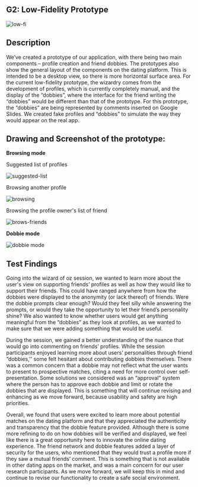 ## G2: Low-Fidelity Prototype
![low-fi](https://media.discordapp.net/attachments/930542558269038652/941454869871620116/Screen_Shot_2022-02-10_at_2.05.28_PM.png?width=600&height=450)
## Description
We’ve created a prototype of our application, with there being two main components – profile creation and friend dobbies. The prototypes also show the general layout of the components on the dating platform. This is intended to be a desktop view, so there is more horizontal surface area.
For the current low-fidelity prototype, the wizardry comes from the development of profiles, which is currently completely manual, and the display of the “dobbies”, where the interface for the friend writing the “dobbies” would be different than that of the prototype. For this prototype, the “dobbies” are being represented by comments inserted on Google Slides. We created fake profiles and “dobbies” to simulate the way they would appear on the real app. 

## Drawing and Screenshot of the prototype:
**Browsing mode**

Suggested list of profiles 

![suggested-list](https://media.discordapp.net/attachments/930542558269038652/941459105044906054/Untitled_14.png?width=600&height=450)

Browsing another profile

![browsing](https://media.discordapp.net/attachments/930542558269038652/941459105397239808/Untitled_15.png?width=600&height=450)

Browsing the profile owner's list of friend

![brows-friends](https://media.discordapp.net/attachments/930542558269038652/941459105787281438/Untitled_17.png?width=600&height=450)

**Dobbie mode**

![dobbie mode](https://media.discordapp.net/attachments/930542558269038652/941459164515946557/Screen_Shot_2022-02-10_at_2.22.32_PM.png?width=600&height=450)



## Test Findings

Going into the wizard of oz session, we wanted to learn more about the user's view on supporting friends’ profiles as well as how they would like to support their friends. This could have ranged anywhere from how the dobbies were displayed to the anonymity (or lack thereof) of friends. Were the dobbie prompts clear enough? Would they feel silly while answering the prompts, or would they take the opportunity to let their friend’s personality shine? We also wanted to know whether users would get anything meaningful from the “dobbies” as they look at profiles, as we wanted to make sure that we were adding something that would be useful.

During the session, we gained a better understanding of the nuance that would go into commenting on friends’ profiles. While the session participants enjoyed learning more about users’ personalities through friend “dobbies,'' some felt hesitant about contributing dobbies themselves. There was a common concern that a dobbie may not reflect what the user wants to present to prospective matches, citing a need for more control over self-presentation. Some solutions we considered was an “approval” system where the person has to approve each dobbie and limit or rotate the dobbies that are displayed. This is something that will continue revising and enhancing as we move forward, because usability and safety are high priorities.

Overall, we found that users were excited to learn more about potential matches on the dating platform and that they appreciated the authenticity and transparency that the dobbie feature provided. Although there is some more refining to do on how dobbies will be verified and displayed, we feel like there is a great opportunity here to innovate the online dating experience. The friend network and dobbie features added a layer of security for the users, who mentioned that they would trust a profile more if they saw a mutual friends’ comment. This is something that is not available in other dating apps on the market, and was a main concern for our user research participants. As we move forward, we will keep this in mind and continue to revise our functionality to create a safe social environment. 
